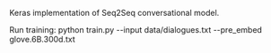 Keras implementation of Seq2Seq conversational model.

Run training:
python train.py --input data/dialogues.txt --pre_embed glove.6B.300d.txt